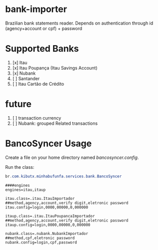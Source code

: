 # bank-importer
Brazilian bank statements reader.
Depends on authentication through id (agency+account or cpf) + password

# Supported Banks
 1. [x] Itau
 2. [x] Itau Poupança (Itau Savings Account)
 3. [x] Nubank
 4. [ ] Santander
 5. [ ] Itau Cartão de Crédito
 
# future
 1. [ ] transaction currency
 2. [ ] Nubank: grouped Related transactions

BancoSyncer Usage
====
Create a file on your home directory named *bancosyncer.config*.

Run the class: 
```java
br.com.kibutx.minhabufunfa.services.bank.BancoSyncer
```
```
####engines
engines=itau,itaup

itau.class=.itau.ItauImportador
##method,agency,account,verify digit,eletronic password
itau.config=login,0000,00000,0,000000

itaup.class=.itau.ItauPoupancaImportador
##method,agency,account,verify digit,eletronic password
itaup.config=login,0000,00000,0,000000

nubank.class=.nubank.NubankImportador
##method,cpf,eletronic password
nubank.config=login,cpf,password
```
